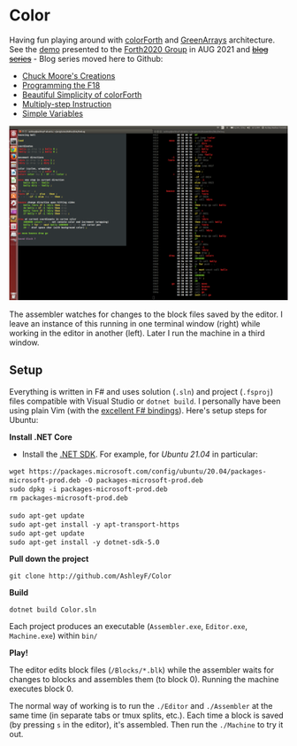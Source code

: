 Color
=====

Having fun playing around with [colorForth](http://www.colorforth.com/cf.htm) and [GreenArrays](http://www.greenarraychips.com/) architecture. See the [demo](https://youtu.be/LYtQMmvgg6w) presented to the [Forth2020 Group](http://https://www.forth2020.org/) in AUG 2021 and [~~blog series~~](http://blogs.msdn.com/b/ashleyf/archive/tags/color/) - Blog series moved here to Github:

* [Chuck Moore's Creations](Docs/chuck_moores_creations.md)
* [Programming the F18](Docs/programming_the_f18.md)
* [Beautiful Simplicity of colorForth](Docs/beautiful_simplicity.md)
* [Multiply-step Instruction](Docs/multiply_step.md)
* [Simple Variables](Docs/simple_variables.md)

![Editor/Assembler](Docs/images/editor_assembler.png)

The assembler watches for changes to the block files saved by the editor. I leave an instance of this running in one terminal window (right) while working in the editor in another (left). Later I run the machine in a third window.

## Setup

Everything is written in F# and uses solution (`.sln`) and project (`.fsproj`) files compatible with Visual Studio or `dotnet build`. I personally have been using plain Vim (with the [excellent F# bindings](https://github.com/fsharp/fsharpbinding)). Here's setup steps for Ubuntu:

**Install .NET Core**

* Install the [.NET SDK](https://docs.microsoft.com/en-us/dotnet/core/install/linux-ubuntu). For example, for _Ubuntu 21.04_ in particular:

```
wget https://packages.microsoft.com/config/ubuntu/20.04/packages-microsoft-prod.deb -O packages-microsoft-prod.deb
sudo dpkg -i packages-microsoft-prod.deb
rm packages-microsoft-prod.deb

sudo apt-get update
sudo apt-get install -y apt-transport-https
sudo apt-get update
sudo apt-get install -y dotnet-sdk-5.0
```

**Pull down the project**

    git clone http://github.com/AshleyF/Color

**Build**

    dotnet build Color.sln

Each project produces an executable (`Assembler.exe`, `Editor.exe`, `Machine.exe`) within `bin/`

**Play!**

The editor edits block files (`/Blocks/*.blk`) while the assembler waits for changes to blocks and assembles them (to block 0). Running the machine executes block 0.

The normal way of working is to run the `./Editor` and `./Assembler` at the same time (in separate tabs or tmux splits, etc.). Each time a block is saved (by pressing `s` in the editor), it's assembled. Then run the `./Machine` to try it out.
